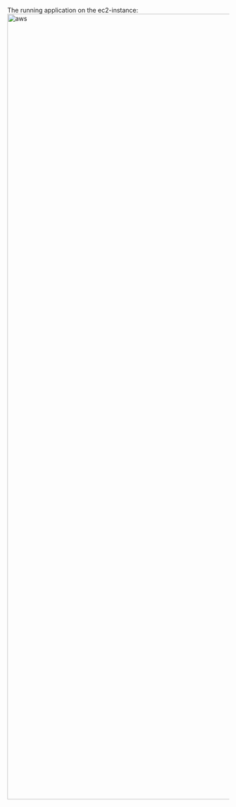 The running application on the ec2-instance:
<img width="1785" alt="aws" src="https://github.com/iancumatei67/awstask/assets/127155074/c10afdf2-6088-4bcb-9246-9d3d3b144bf4">
